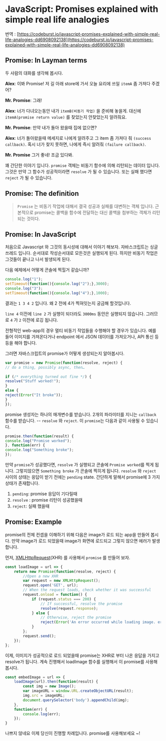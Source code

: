 
# JavaScript: Promises explained with simple real life analogies

번역 : [https://codeburst.io/javascript-promises-explained-with-simple-real-life-analogies-dd6908092138](https://codeburst.io/javascript-promises-explained-with-simple-real-life-analogies-dd6908092138)

## Promise: In Layman terms

두 사람의 대화를 생각해 봅시다. 

**Alex**: 이봐 Promise! 저 길 아래 store에 가서 오늘 요리에 쓰일  `itemA` 좀 가져다 주겠어?

**Mr. Promise**: 그래!

**Alex**: 너가 다녀오는동안 내가 `itemB(비동기 작업)` 을 준비해 놓을게. 대신에 `itemA(promise return value)` 를 찾았는지 안찾았는지 알려줘요.

**Mr. Promise**: 만약 내가 돌아 왔을때 집에 없으면?

**Alex**: 너가 돌아왔을때 메세지로 나에게 알려주고 그 item 좀 가져다 줘 `(success callback)`.  혹시 너가 찾지 못하면, 나에게 즉시 알려줘 `(failure callback)`.

**Mr. Promise** 그거 좋네! 조금 있다봐.

꽤 간단한 이야기 입니다. `promise` 객체는 비동기 함수에 의해 리턴되는 데이터 입니다. 그것은 만약 그 함수가 성공적이라면 `resolve` 가 될 수 있습니다. 또는 실패 했다면 `reject` 가 될 수 있습니다. 

## Promise: The definition

> `Promise` 는 비동기 작업에 대해서 결국 성공과 실패를 대변하는 객체 입니다. 근본적으로 promise는 콜백을 함수에 전달하는 대신 콜백을 첨부하는 객체가 리턴되는 것이다.

## Promise: In JavaScript

처음으로 Javascript 와 그것의 동시성에 대해서 이야기 해보자. 자바스크립트는 싱글 쓰레드 입니다. 순서대로 작성순서대로 모든것은 실행되게 된다. 하지만 비동기 작업은 그것들이 끝나고 나서 발생되게 된다. 

다음 예제에서 어떻게 콘솔에 찍힐거 같습니까?

```javascript
console.log("1");  
setTimeout(function(){console.log("2");},3000);  
console.log("3");  
setTimeout(function(){console.log("4");},1000);
```
결과는 `1 3 4 2` 입니다. 왜 2 전에 4가 찍혀잇는지 궁금해 할것입니다. 

`line 4` 이전에 `line 2` 가 실행이 되더라도 `3000ms` 동안은 실행되지 않습니다. 그러므로 `4` 가 `2` 이전에 로깅 됩니다.

전형적인 web-app의 경우 멀티 비동기 작업들을 수행해야 할 경우가 있습니다. 예를 들어 이미지를 가져온다거나 endpoint 에서 JSON 데이터를 가져오거나, API 통신 등등을 해야 합니다. 

그러면 자바스크립트의 promise가 어떻게 생성되는지 알아봅시다.

```javascript
var promise = new Promise(function(resolve, reject) {  
// do a thing, possibly async, then…  
  
if (/* everything turned out fine */) {  
resolve("Stuff worked!");  
}  
else {  
reject(Error("It broke"));  
}  
});
```

promise 생성자는 하나의 매개변수를 받습니다. 2개의 파라미터를 지니는 `callback` 함수를 받습니다. -- `resolve` 와 `reject`. 이 `promise`는 다음과 같이 사용될 수 있습니다. 

```javascript
promise.then(function(result) {  
console.log("Promise worked");  
}, function(err) {  
console.log("Something broke");  
});
```

만약 `promise`가 성공했다면, `resolve` 가 실행되고 콘솔에 `Promise worked`를 찍게 됩니다. 그렇지않으면 `Something broke` 가 콘솔에 찍히게 됩니다. `resolve` 와 `reject` 사이의 상태는 응답이 받기 전에는 `pending` state. 간단하게 말해서 promise에 3 가지 상태가 존재합니다.

1.  `pending`: promise 응답이 기다릴때
2.  `resolve`  : promise 리턴이 성공했을때
3.  `reject`: 실패 했을때 


## Promise: Example

promise의 전체 컨셉을 이해하기 위해 다음은 image가 로드 되는 app을 만들어 봅시다. 만약 image가 로드 되었을때 image가 화면에 로드되고 그렇지 않으면 에러가 발생합니다. 

먼저, [XMLHttpRequest](https://developer.mozilla.org/en-US/docs/Web/API/XMLHttpRequest)(XHR) 를 사용해서 `promise` 를 만들어 보자.

```javascript
const loadImage = url => {
	return new Promise(function(resolve, reject) {
		//Open a new XHR
		var request = new XMLHttpRequest();
		request.open('GET', url);
		// When the request loads, check whether it was successful
		request.onload = function() {
			if (request.status === 200) {
				// If successful, resolve the promise
				resolve(request.response);
			} else {
				// Otherwise, reject the promise
				reject(Error('An error occurred while loading image. error code:' + request.statusText));
			}
		};
		request.send();
	});
};
```

이제, 이미지가 성공적으로 로드 되었을때 promise는 XHR로 부터 나온 응답을 가지고 resolve가 됩니다. 계속 진행해서 loadImage 함수를 실행해서 이 promise를 사용해봅시다.

```javascript
const embedImage = url => {
	loadImage(url).then(function(result) {
		const img = new Image();
		var imageURL = window.URL.createObjectURL(result);
		img.src = imageURL;
		document.querySelector('body').appendChild(img);
	},
	function(err) {
		console.log(err);
	});
}
```

나쁘지 않네요 
이제 당신이 진행할 차례입니다. promise를 사용해보세요 ~!